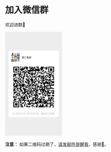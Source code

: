# 加入微信群

欢迎进群🎉

<img src="../imgs/mmqrcode1593235796045.png" style="zoom: 33%;" />

**注意：** 如果二维码过期了，<a href="mailto:liamju@163.com">请发邮件提醒我</a>，感谢🙏。

